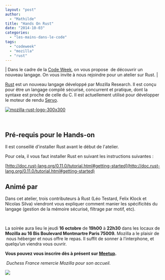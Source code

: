 ```yaml
---
layout: "post"
author: 
  - "Mathilde"
title: "Hands On Rust"
date: "2014-10-03"
categories: 
  - "les-mains-dans-le-code"
tags: 
  - "codeweek"
  - "mozilla"
  - "rust"
---
```


| Dans le cadre de la [Code Week](http://codeweek.eu/ "code week europe"), on vous propose  de découvrir un nouveau langage. On vous invite à nous rejoindre pour un atelier sur Rust. |

[Rust](http://www.rust-lang.org/ "Rust") est un nouveau langage développé par Mozilla Research. Il est conçu pour être un langage compilé sécurisé, concurrent et pratique, dont la syntaxe est proche de celle du C. Il est actuellement utilisé pour développer le moteur de rendu [Servo](https://github.com/rust-lang/rust/wiki/Projects-using-Rust "Servo").

[![mozilla-rust-logo-300x300](/assets/2014/10/2014-10-03-hands-on-rust/mozilla-rust-logo-300x300.png)](/assets/2014/10/2014-10-03-hands-on-rust/mozilla-rust-logo-300x300.png)

 

## Pré-requis pour le Hands-on

Il est conseillé d'installer Rust avant le début de l'atelier.

Pour cela, il vous faut installer Rust en suivant les instructions suivantes :

[http://doc.rust-lang.org/0.11.0/tutorial.html#getting-started](http://doc.rust-lang.org/0.11.0/tutorial.html#getting-started)

## Animé par

Dans cet atelier, trois contributeurs à Rust (Léo Testard, Felix Klock et Nicolas Silva) viendront vous expliquer comment manier les spécificités du langage (gestion de la mémoire sécurisé, filtrage par motif, etc).

 

La soirée aura lieu le jeudi **16 octobre** de **19h00** à **22h30** dans les locaux de **Mozilla au 16 Bis Boulevard Montmartre Paris 75009\.** Mozilla a le plaisir de  nous héberger et nous offre le repas. Il suffit de sonner à l’interphone, et quelqu’un viendra vous ouvrir.

**Vous pouvez vous inscrire dès à présent sur [Meetup](http://www.meetup.com/Duchess-France-Meetup/events/211181082/).**

 _Duchess France remercie Mozilla pour son accueil._

 

_![](/assets/2014/10/2014-10-03-hands-on-rust/Screen_Shot_2011-10-07_at_11.52.39_AM.png)_
